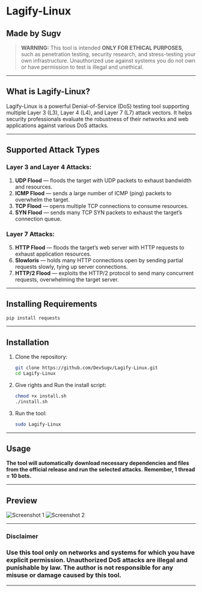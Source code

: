 # Lagify-Linux
## Made by Sugv

> **WARNING:** This tool is intended **ONLY FOR ETHICAL PURPOSES**, such as penetration testing, security research, and stress-testing your own infrastructure. Unauthorized use against systems you do not own or have permission to test is illegal and unethical.

---

## What is Lagify-Linux?

Lagify-Linux is a powerful Denial-of-Service (DoS) testing tool supporting multiple Layer 3 (L3), Layer 4 (L4), and Layer 7 (L7) attack vectors. It helps security professionals evaluate the robustness of their networks and web applications against various DoS attacks.

---

## Supported Attack Types

### Layer 3 and Layer 4 Attacks:
1. **UDP Flood** — floods the target with UDP packets to exhaust bandwidth and resources.  
2. **ICMP Flood** — sends a large number of ICMP (ping) packets to overwhelm the target.  
3. **TCP Flood** — opens multiple TCP connections to consume resources.  
4. **SYN Flood** — sends many TCP SYN packets to exhaust the target’s connection queue.  

### Layer 7 Attacks:
5. **HTTP Flood** — floods the target’s web server with HTTP requests to exhaust application resources.  
6. **Slowloris** — holds many HTTP connections open by sending partial requests slowly, tying up server connections.  
7. **HTTP/2 Flood** — exploits the HTTP/2 protocol to send many concurrent requests, overwhelming the target server.  

---

## Installing Requirements
```bash
pip install requests
```

---

## Installation

1. Clone the repository:

   ```bash
   git clone https://github.com/DevSugv/Lagify-Linux.git
   cd Lagify-Linux

2. Give rights and Run the install script:
    ```bash
    chmod +x install.sh
    ./install.sh

3. Run the tool:
     ```bash
     sudo Lagify-Linux

---

## Usage
**The tool will automatically download necessary dependencies and files from the official release and run the selected attacks.**
**Remember, 1 thread = 10 bots.**

---

## Preview

![Screenshot 1](https://i.ibb.co/h1YZyrGC/image.png)
![Screenshot 2](https://i.ibb.co/6Rm6Jkxd/image.png)

---

### Disclaimer
### Use this tool only on networks and systems for which you have explicit permission. Unauthorized DoS attacks are illegal and punishable by law. The author is not responsible for any misuse or damage caused by this tool.

---
